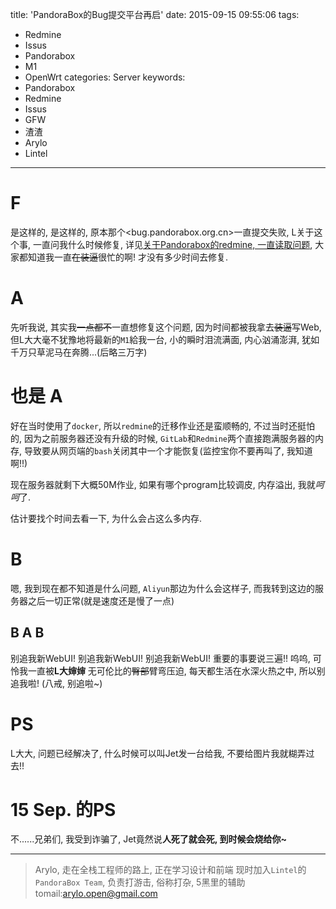 title: 'PandoraBox的Bug提交平台再启'
date: 2015-09-15 09:55:06
tags:
  - Redmine
  - Issus
  - Pandorabox
  - M1
  - OpenWrt
categories: Server
keywords:
  - Pandorabox
  - Redmine
  - Issus
  - GFW
  - 渣渣
  - Arylo
  - Lintel
---

# F

是这样的, 是这样的, 原本那个<bug.pandorabox.org.cn>一直提交失败, L关于这个事, 一直问我什么时候修复, 详见[关于Pandorabox的redmine, 一直读取问题][redmine], 大家都知道我一直~~在装逼~~很忙的啊! 才没有多少时间去修复.

# A

先听我说, 其实我~~一点都不~~一直想修复这个问题, 因为时间都被我拿去~~装逼~~写Web, 但L大大毫不犹豫地将最新的`M1`給我一台, 小的瞬时泪流满面, 内心汹涌澎湃, 犹如千万只草泥马在奔腾...(后略三万字)

# 也是 A

好在当时使用了`docker`, 所以`redmine`的迁移作业还是蛮顺畅的, 不过当时还挺怕的, 因为之前服务器还没有升级的时候, `GitLab`和`Redmine`两个直接跑满服务器的内存, 导致要从网页端的`bash`关闭其中一个才能恢复(监控宝你不要再叫了, 我知道啊!!)

现在服务器就剩下大概50M作业, 如果有哪个program比较调皮, 内存溢出, 我就*呵呵*了.

估计要找个时间去看一下, 为什么会占这么多内存.

# B

嗯, 我到现在都不知道是什么问题, `Aliyun`那边为什么会这样子, 而我转到这边的服务器之后一切正常(就是速度还是慢了一点)

## B A B

别追我新WebUI! 别追我新WebUI! 别追我新WebUI! 重要的事要说三遍!! 呜呜, 可怜我一直被**L大婶婶** 无可伦比的~~臀部~~臂弯压迫, 每天都生活在水深火热之中, 所以别追我啦! (八戒, 别追啦~)

# PS

L大大, 问题已经解决了, 什么时候可以叫Jet发一台给我, 不要给图片我就糊弄过去!!

# 15 Sep. 的PS

不......兄弟们, 我受到诈骗了, Jet竟然说**人死了就会死, 到时候会烧给你~**


---
> Arylo, 走在全栈工程师的路上, 正在学习设计和前端
> 现时加入`Lintel`的`PandoraBox Team`, 负责打游击, 俗称打杂, 5黑里的辅助
> tomail:arylo.open@gmail.com

[redmine]: http://arylo.me/2015/08/01/ali_f@ck-about-redmine-postgresql/
